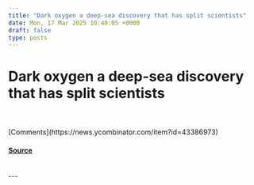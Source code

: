 ```yaml
---
title: "Dark oxygen a deep-sea discovery that has split scientists"
date: Mon, 17 Mar 2025 10:40:05 +0000
draft: false
type: posts
---
```

# Dark oxygen a deep-sea discovery that has split scientists

<br/>

<br/>
[Comments](https://news.ycombinator.com/item?id=43386973)

#### [Source](https://phys.org/news/2025-03-dark-oxygen-deep-sea-discovery.html)

<br/>
---
